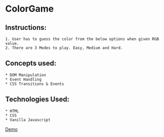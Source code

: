 # ColorGame
## Instructions:
	1. User has to guess the color from the below options when given RGB value.
	2. There are 3 Modes to play. Easy, Medium and Hard. 

## Concepts used:
	* DOM Manipulation
	* Event Handling
	* CSS Transitions & Events
## Technologies Used:
	* HTML
	* CSS
	* Vanilla Javascript
[Demo](https://g-savitha.github.io/ColorGame/)

